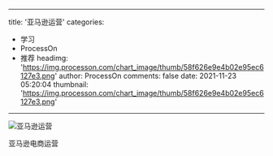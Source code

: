 
---
title: '亚马逊运营'
categories: 
 - 学习
 - ProcessOn
 - 推荐
headimg: 'https://img.processon.com/chart_image/thumb/58f626e9e4b02e95ec6127e3.png'
author: ProcessOn
comments: false
date: 2021-11-23 05:20:04
thumbnail: 'https://img.processon.com/chart_image/thumb/58f626e9e4b02e95ec6127e3.png'
---

<div>   
<img class="thumb" alt="亚马逊运营" src="https://img.processon.com/chart_image/thumb/58f626e9e4b02e95ec6127e3.png" referrerpolicy="no-referrer">
<p>亚马逊电商运营</p>  
</div>
            